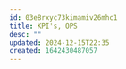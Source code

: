 ```yaml
---
id: 03e8rxyc73kimamiv26mhc1
title: KPI's, OPS
desc: ""
updated: 2024-12-15T22:35
created: 1642430487057
---
```




